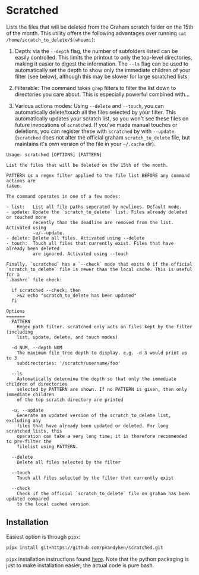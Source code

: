 # Scratched

Lists the files that will be deleted from the Graham scratch folder on the 15th of the month. This utility offers the following advantages over running `cat /home/scratch_to_delete/$(whoami)`:


1. Depth: via the `--depth` flag, the number of subfolders listed can be easily controlled. This limits the printout to only the top-level directories, making it easier to digest the information. The `--ls` flag can be used to automatically set the depth to show only the immediate children of your filter (see below), although this may be slower for large scratched lists.

2. Filterable: The command takes `grep` filters to filter the list down to directories you care about. This is especially powerful combined with...

3. Various actions modes: Using `--delete` and `--touch`, you can automatically delete/touch all the files selected by your filter. This automatically updates your scratch list, so you won't see these files on future invocations of `scratched`. If you've made manual touches or deletions, you can register these with `scratched` by with `--update`. (`scratched` does not alter the official graham `scratch_to_delete` file, but maintains it's own version of the file in your `~/.cache` dir).


```
Usage: scratched [OPTIONS] [PATTERN]

List the files that will be deleted on the 15th of the month.

PATTERN is a regex filter applied to the file list BEFORE any command actions are
taken.

The command operates in one of a few modes:

- list:   List all file paths seperated by newlines. Default mode.
- update: Update the `scratch_to_delete` list. Files already deleted or touched more
          recently than the deadline are removed from the list. Activated using
          -u/--update.
- delete: Delete all files. Activated using --delete
- touch:  Touch all files that currently exist. Files that have already been deleted
          are ignored. Activated using --touch

Finally, `scratched` has a `--check` mode that exits 0 if the official
`scratch_to_delete` file is newer than the local cache. This is useful for a
`.bashrc` file check:

  if scratched --check; then
    >&2 echo "scratch_to_delete has been updated"
  fi

Options
=======
  PATTERN
    Regex path filter. scratched only acts on files kept by the filter (including
    list, update, delete, and touch modes)

  -d NUM, --depth NUM
    The maximum file tree depth to display. e.g. -d 3 would print up to 3
    subdirectories: '/scratch/username/foo'

  --ls
    Automatically determine the depth so that only the immediate children of directories
    selected by PATTERN are shown. If no PATTERN is given, then only immediate children
    of the top scratch directory are printed    

  -u, --update
    Generate an updated version of the scratch_to_delete list, excluding any
    files that have already been updated or deleted. For long scratched lists, this
    operation can take a very long time; it is therefore recommended to pre-filter the
    filelist using PATTERN.

  --delete
    Delete all files selected by the filter

  --touch
    Touch all files selected by the filter that currently exist

  --check
    Check if the official `scratch_to_delete` file on graham has been updated compared
    to the local cached version.
```

## Installation

Easiest option is through `pipx`:

```bash
pipx install git+https://github.com/pvandyken/scratched.git
```

`pipx` installation instructions found [here](https://pypa.github.io/pipx/installation/). Note that the python packaging is just to make installation easier; the actual code is pure bash.
